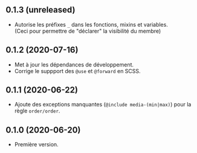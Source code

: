 ## 0.1.3 (unreleased)
- Autorise les préfixes `_` dans les fonctions, mixins et variables.  
  (Ceci pour permettre de "déclarer" la visibilité du membre)

## 0.1.2 (2020-07-16)
- Met à jour les dépendances de développement.
- Corrige le suppport des `@use` et `@forward` en SCSS.

## 0.1.1 (2020-06-22)
- Ajoute des exceptions manquantes (`@include media-(min|max)`) pour la règle `order/order`.

## 0.1.0 (2020-06-20)
- Première version.
